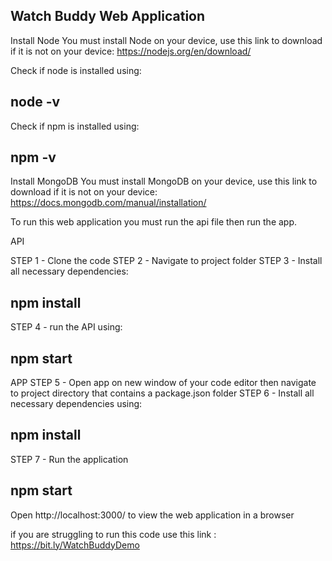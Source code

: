 ## Watch Buddy Web Application

Install Node
You must install Node on your device, use this link to download if it is not on your device:
https://nodejs.org/en/download/

Check if node is installed using:
## node -v

Check if npm is installed using:
## npm -v

Install MongoDB
You must install MongoDB on your device, use this link to download if it is not on your device:
https://docs.mongodb.com/manual/installation/

To run this web application you must run the api file then run the app.

API

STEP 1 - Clone the code
STEP 2 - Navigate to project folder
STEP 3 - Install all necessary dependencies:
## npm install
STEP 4 - run the API using:
## npm start

APP
STEP 5 - Open app on new window of your code editor then navigate to project directory that contains a package.json folder
STEP 6 - Install all necessary dependencies using:
## npm install
STEP 7 - Run the application
## npm start
Open http://localhost:3000/ to view the web application in a browser

if you are struggling to run this code use this link : https://bit.ly/WatchBuddyDemo

